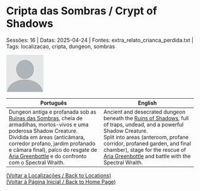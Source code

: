 
# Cripta das Sombras / Crypt of Shadows

Sessões: 16 | Datas: 2025-04-24 | Fontes: extra_relato_crianca_perdida.txt | Tags: localizacao, cripta, dungeon, sombras

![Cripta das Sombras](docs/dm/locations/blank.png)

| Português | English |
|-----------|---------|
| Dungeon antiga e profanada sob as [Ruínas das Sombras](ruinas_das_sombras.md), cheia de armadilhas, mortos-vivos e uma poderosa Shadow Creature.<br>Dividida em áreas (anticâmara, corredor profano, jardim profanado e câmara final), palco do resgate de [Aria Greenbottle](aria_greenbottle.md) e do confronto com o Spectral Wraith. | Ancient and desecrated dungeon beneath the [Ruins of Shadows](ruinas_das_sombras.md), full of traps, undead, and a powerful Shadow Creature.<br>Split into areas (anteroom, profane corridor, profaned garden, and final chamber), stage for the rescue of [Aria Greenbottle](aria_greenbottle.md) and battle with the Spectral Wraith. |

[(Voltar a Localizações / Back to Locations)](localizacoes.md)  
[(Voltar à Página Inicial / Back to Home Page)](home.md)



















